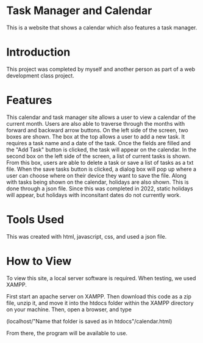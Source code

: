# Task Manager and Calendar

This is a website that shows a calendar which also features a task manager. 

Introduction
============

This project was completed by myself and another person as part of a web development class project. 

Features
========

This calendar and task manager site allows a user to view a calendar of the current month.
Users are also able to traverse through the months with forward and backward arrow buttons. On the left
side of the screen, two boxes are shown. The box at the top allows a user to add a new task.
It requires a task name and a date of the task. Once the fields are filled and the "Add Task"
button is clicked, the task will appear on the calendar. In the second box on the left side of
the screen, a list of current tasks is shown. From this box, users are able to delete a task
or save a list of tasks as a txt file. When the save tasks button is clicked, a dialog box will pop up 
where a user can choose where on their device they want to save the file. Along with tasks being shown
on the calendar, holidays are also shown. This is done through a json file. Since this was completed in 2022, 
static holidays will appear, but holidays with inconsitant dates do not currently work.

Tools Used
==========

This was created with html, javascript, css, and used a json file.

How to View
===========

To view this site, a local server software is required. When testing, we used XAMPP. 

First start an apache server on XAMPP. Then download this code as a zip file, unzip it, and move it into 
the htdocs folder within the XAMPP directory on your machine. Then, open a browser, and type

(localhost/"Name that folder is saved as in htdocs"/calendar.html)

From there, the program will be available to use. 
